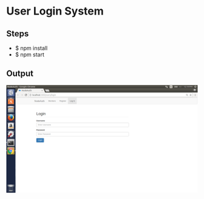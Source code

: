 # User Login System

## Steps
- $ npm install
- $ npm start

## Output
![User Login System](https://raw.githubusercontent.com/vipmunot/Nodejs-Projects/master/img/user.png)
